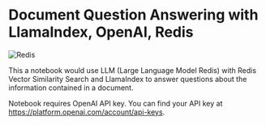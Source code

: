 # Document Question Answering with LlamaIndex, OpenAI,  Redis

![Redis](https://redis.io/wp-content/uploads/2024/04/Logotype.svg?auto=webp&quality=85,75&width=120)

This a notebook would use LLM (Large Language Model Redis) with Redis Vector Similarity Search and LlamaIndex to answer questions about the information contained in a document.

Notebook requires OpenAI API key. You can find your API key at https://platform.openai.com/account/api-keys.
